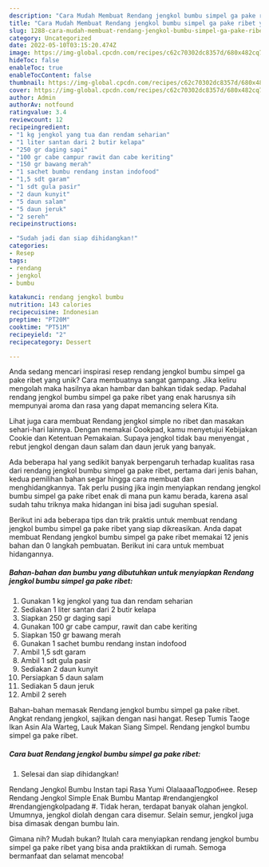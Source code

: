 ```yaml
---
description: "Cara Mudah Membuat Rendang jengkol bumbu simpel ga pake ribet yang Lezat"
title: "Cara Mudah Membuat Rendang jengkol bumbu simpel ga pake ribet yang Lezat"
slug: 1288-cara-mudah-membuat-rendang-jengkol-bumbu-simpel-ga-pake-ribet-yang-lezat
category: Uncategorized
date: 2022-05-10T03:15:20.474Z
image: https://img-global.cpcdn.com/recipes/c62c70302dc8357d/680x482cq70/rendang-jengkol-bumbu-simpel-ga-pake-ribet-foto-resep-utama.jpg
hideToc: false
enableToc: true
enableTocContent: false
thumbnail: https://img-global.cpcdn.com/recipes/c62c70302dc8357d/680x482cq70/rendang-jengkol-bumbu-simpel-ga-pake-ribet-foto-resep-utama.jpg
cover: https://img-global.cpcdn.com/recipes/c62c70302dc8357d/680x482cq70/rendang-jengkol-bumbu-simpel-ga-pake-ribet-foto-resep-utama.jpg
author: Admin
authorAv: notfound
ratingvalue: 3.4
reviewcount: 12
recipeingredient:
- "1 kg jengkol yang tua dan rendam seharian"
- "1 liter santan dari 2 butir kelapa"
- "250 gr daging sapi"
- "100 gr cabe campur rawit dan cabe keriting"
- "150 gr bawang merah"
- "1 sachet bumbu rendang instan indofood"
- "1,5 sdt garam"
- "1 sdt gula pasir"
- "2 daun kunyit"
- "5 daun salam"
- "5 daun jeruk"
- "2 sereh"
recipeinstructions:

- "Sudah jadi dan siap dihidangkan!"
categories:
- Resep
tags:
- rendang
- jengkol
- bumbu

katakunci: rendang jengkol bumbu 
nutrition: 143 calories
recipecuisine: Indonesian
preptime: "PT20M"
cooktime: "PT51M"
recipeyield: "2"
recipecategory: Dessert

---
```





Anda sedang mencari inspirasi resep rendang jengkol bumbu simpel ga pake ribet yang unik? Cara membuatnya sangat gampang. Jika keliru mengolah maka hasilnya akan hambar dan bahkan tidak sedap. Padahal rendang jengkol bumbu simpel ga pake ribet yang enak harusnya sih mempunyai aroma dan rasa yang dapat memancing selera Kita.





Lihat juga cara membuat Rendang jengkol simple no ribet dan masakan sehari-hari lainnya. Dengan memakai Cookpad, kamu menyetujui Kebijakan Cookie dan Ketentuan Pemakaian. Supaya jengkol tidak bau menyengat , rebut jengkol dengan daun salam dan daun jeruk yang banyak.

Ada beberapa hal yang sedikit banyak berpengaruh terhadap kualitas rasa dari rendang jengkol bumbu simpel ga pake ribet, pertama dari jenis bahan, kedua pemilihan bahan segar hingga cara membuat dan menghidangkannya. Tak perlu pusing jika ingin menyiapkan rendang jengkol bumbu simpel ga pake ribet enak di mana pun kamu berada, karena asal sudah tahu triknya maka hidangan ini bisa jadi suguhan spesial.






Berikut ini ada beberapa tips dan trik praktis untuk membuat rendang jengkol bumbu simpel ga pake ribet yang siap dikreasikan. Anda dapat membuat Rendang jengkol bumbu simpel ga pake ribet memakai 12 jenis bahan dan 0 langkah pembuatan. Berikut ini cara untuk membuat hidangannya.

<!--inarticleads1-->

##### Bahan-bahan dan bumbu yang dibutuhkan untuk menyiapkan Rendang jengkol bumbu simpel ga pake ribet:

1. Gunakan 1 kg jengkol yang tua dan rendam seharian
1. Sediakan 1 liter santan dari 2 butir kelapa
1. Siapkan 250 gr daging sapi
1. Gunakan 100 gr cabe campur, rawit dan cabe keriting
1. Siapkan 150 gr bawang merah
1. Gunakan 1 sachet bumbu rendang instan indofood
1. Ambil 1,5 sdt garam
1. Ambil 1 sdt gula pasir
1. Sediakan 2 daun kunyit
1. Persiapkan 5 daun salam
1. Sediakan 5 daun jeruk
1. Ambil 2 sereh


Bahan-bahan memasak Rendang jengkol bumbu simpel ga pake ribet. Angkat rendang jengkol, sajikan dengan nasi hangat. Resep Tumis Taoge Ikan Asin Ala Warteg, Lauk Makan Siang Simpel. Rendang jengkol bumbu simpel ga pake ribet. 

<!--inarticleads2-->

##### Cara buat Rendang jengkol bumbu simpel ga pake ribet:


1. Selesai dan siap dihidangkan!

Rendang Jengkol Bumbu Instan tapi Rasa Yumi OlalaaaaПодробнее. Resep Rendang Jengkol Simple Enak Bumbu Mantap #rendangjengkol #rendangjengkolpadang #. Tidak heran, terdapat banyak olahan jengkol. Umumnya, jengkol diolah dengan cara disemur. Selain semur, jengkol juga bisa dimasak dengan bumbu lain. 

Gimana nih? Mudah bukan? Itulah cara menyiapkan rendang jengkol bumbu simpel ga pake ribet yang bisa anda praktikkan di rumah. Semoga bermanfaat dan selamat mencoba!
